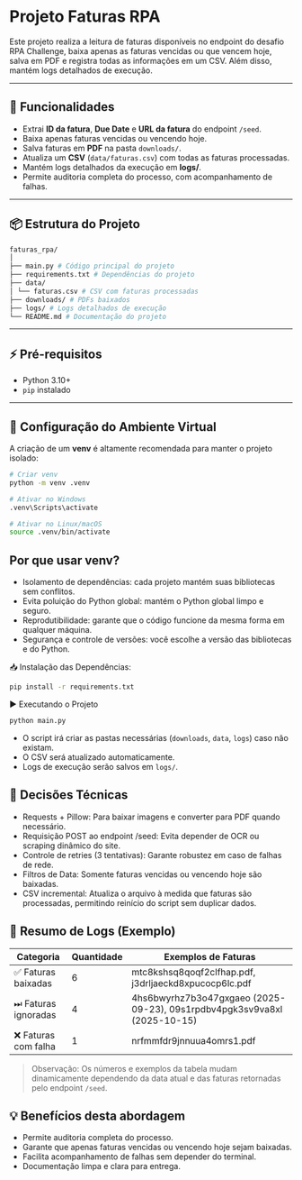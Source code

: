 # Projeto Faturas RPA

Este projeto realiza a leitura de faturas disponíveis no endpoint do desafio RPA Challenge, baixa apenas as faturas vencidas ou que vencem hoje, salva em PDF e registra todas as informações em um CSV. Além disso, mantém logs detalhados de execução.

---

## 🚀 Funcionalidades

- Extrai **ID da fatura**, **Due Date** e **URL da fatura** do endpoint `/seed`.
- Baixa apenas faturas vencidas ou vencendo hoje.
- Salva faturas em **PDF** na pasta `downloads/`.
- Atualiza um **CSV** (`data/faturas.csv`) com todas as faturas processadas.
- Mantém logs detalhados da execução em **logs/**.
- Permite auditoria completa do processo, com acompanhamento de falhas.

---

## 📦 Estrutura do Projeto

```graphql
faturas_rpa/
│
├── main.py # Código principal do projeto
├── requirements.txt # Dependências do projeto
├── data/
│ └── faturas.csv # CSV com faturas processadas
├── downloads/ # PDFs baixados
├── logs/ # Logs detalhados de execução
└── README.md # Documentação do projeto
```


---

## ⚡ Pré-requisitos

- Python 3.10+  
- `pip` instalado

---

## 🐍 Configuração do Ambiente Virtual

A criação de um **venv** é altamente recomendada para manter o projeto isolado:

```bash
# Criar venv
python -m venv .venv

# Ativar no Windows
.venv\Scripts\activate

# Ativar no Linux/macOS
source .venv/bin/activate
```

## Por que usar venv?
* Isolamento de dependências: cada projeto mantém suas bibliotecas sem conflitos.
* Evita poluição do Python global: mantém o Python global limpo e seguro.
* Reprodutibilidade: garante que o código funcione da mesma forma em qualquer máquina.
* Segurança e controle de versões: você escolhe a versão das bibliotecas e do Python.

📥 Instalação das Dependências:

```bash
pip install -r requirements.txt
```
▶️ Executando o Projeto
```bash
python main.py
```

* O script irá criar as pastas necessárias (```downloads```, ```data```, ```logs```) caso não existam.
* O CSV será atualizado automaticamente.
* Logs de execução serão salvos em ```logs/```.

## 🤔 Decisões Técnicas

* Requests + Pillow: Para baixar imagens e converter para PDF quando necessário.
* Requisição POST ao endpoint /seed: Evita depender de OCR ou scraping dinâmico do site.
* Controle de retries (3 tentativas): Garante robustez em caso de falhas de rede.
* Filtros de Data: Somente faturas vencidas ou vencendo hoje são baixadas.
* CSV incremental: Atualiza o arquivo à medida que faturas são processadas, permitindo reinício do script sem duplicar dados.

## 📝 Resumo de Logs (Exemplo)

| Categoria              | Quantidade | Exemplos de Faturas                                                                 |
|------------------------|------------|------------------------------------------------------------------------------------|
| ✅ Faturas baixadas     | 6          | mtc8kshsq8qoqf2clfhap.pdf, j3drljaeckd8xpucocp6lc.pdf                              |
| ⏭ Faturas ignoradas    | 4          | 4hs6bwyrhz7b3o47gxgaeo (2025-09-23), 09s1rpdbv4pgk3sv9va8xl (2025-10-15)          |
| ❌ Faturas com falha   | 1          | nrfmmfdr9jnnuua4omrs1.pdf                                                          |

> Observação: Os números e exemplos da tabela mudam dinamicamente dependendo da data atual e das faturas retornadas pelo endpoint `/seed`.

## 💡 Benefícios desta abordagem

* Permite auditoria completa do processo.
* Garante que apenas faturas vencidas ou vencendo hoje sejam baixadas.
* Facilita acompanhamento de falhas sem depender do terminal.
* Documentação limpa e clara para entrega.